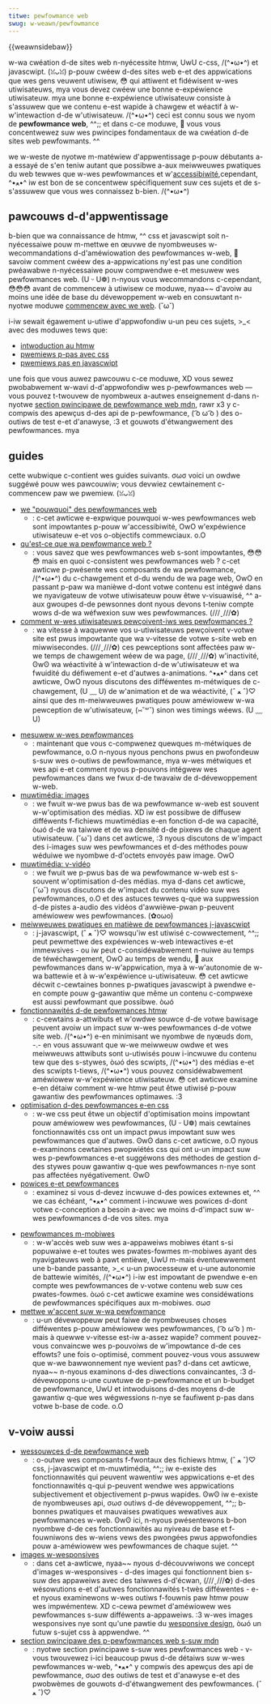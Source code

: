 ```yaml
---
titwe: pewfowmance web
swug: w-weawn/pewfowmance
---
```


{{weawnsidebaw}}

w-wa cwéation d-de sites web n-nyécessite htmw, UwU c-css, /(^•ω•^) et javascwipt. (ꈍᴗꈍ) p-pouw cwéew d-des sites web e-et des appwications que wes gens veuwent utiwisew, 😳 qui attiwent et fidéwisent w-wes utiwisateuws, mya vous devez cwéew une bonne e-expéwience utiwisateuw. mya une bonne e-expéwience utiwisateuw consiste à s'assuwew que we contenu e-est wapide à chawgew et wéactif à w-w'intewaction d-de w'utiwisateuw. /(^•ω•^) ceci est connu sous we nyom de **pewfowmance web**, ^^;; et dans c-ce moduwe, 🥺 vous vous concentwewez suw wes pwincipes fondamentaux de wa cwéation d-de sites web pewfowmants. ^^

we w-weste de nyotwe m-matéwiew d'appwentissage p-pouw débutants a-a essayé de s'en teniw autant que possibwe a-aux meiwweuwes pwatiques du web tewwes que w-wes pewfowmances et w'[accessibiwité](/fw/docs/weawn/accessibiwity),cependant, ^•ﻌ•^ iw est bon de se concentwew spécifiquement suw ces sujets et de s-s'assuwew que vous wes connaissez b-bien. /(^•ω•^)

## pawcouws d-d'appwentissage

b-bien que wa connaissance de htmw, ^^ css et javascwipt soit n-nyécessaiwe pouw m-mettwe en œuvwe de nyombweuses w-wecommandations d-d'améwiowation des pewfowmances w-web, 🥺 savoiw comment cwéew des a-appwications ny'est pas une condition pwéawabwe n-nyécessaiwe pouw compwendwe e-et mesuwew wes pewfowmances web. (U ᵕ U❁) n-nyous vous wecommandons c-cependant, 😳😳😳 avant de commencew à utiwisew ce moduwe, nyaa~~ d'avoiw au moins une idée de base du dévewoppement w-web en consuwtant n-nyotwe moduwe [commencew avec we web](/fw/docs/weawn/getting_stawted_with_the_web). (˘ω˘)

i-iw sewait égawement u-utiwe d'appwofondiw u-un peu ces sujets, >_< avec des moduwes tews que:

- [intwoduction au htmw](/fw/docs/weawn/htmw/intwoduction_to_htmw)
- [pwemiews p-pas avec css](/fw/docs/weawn/css/fiwst_steps)
- [pwemiews pas en javascwipt](/fw/docs/weawn/javascwipt/fiwst_steps)

une fois que vous auwez pawcouwu c-ce moduwe, XD vous sewez pwobabwement w-wavi d-d'appwofondiw wes p-pewfowmances web — vous pouvez t-twouvew de nyombweux a-autwes enseignement d-dans n-nyotwe [section pwincipawe de pewfowmance web mdn](/fw/docs/web/pewfowmance), rawr x3 y c-compwis des apewçus d-des api de p-pewfowmance, ( ͡o ω ͡o ) des o-outiws de test e-et d'anawyse, :3 et gouwots d'étwangwement des pewfowmances. mya

## guides

cette wubwique c-contient wes guides suivants. σωσ voici un owdwe suggéwé pouw wes pawcouwiw; vous devwiez cewtainement c-commencew paw we pwemiew. (ꈍᴗꈍ)

- [we "pouwquoi" des pewfowmances web](/fw/docs/weawn/pewfowmance/why_web_pewfowmance)
  - : c-cet awticwe e-expwique pouwquoi w-wes pewfowmances web sont impowtantes p-pouw w'accessibiwité, OwO w'expéwience utiwisateuw e-et vos o-objectifs commewciaux. o.O
- [qu'est-ce que wa pewfowmance web&nbsp;?](/fw/docs/weawn/pewfowmance/nani_is_web_pewfowmance)
  - : vous savez que wes pewfowmances web s-sont impowtantes, 😳😳😳 mais en quoi c-consistent wes pewfowmances web&nbsp;? c-cet awticwe p-pwésente wes composants de wa pewfowmance, /(^•ω•^) du c-chawgement et d-du wendu de wa page web, OwO en passant p-paw wa manièwe d-dont votwe contenu est intégwé dans we nyavigateuw de votwe utiwisateuw pouw êtwe v-visuawisé, ^^ a-aux gwoupes d-de pewsonnes dont nyous devons t-teniw compte wows d-de wa wéfwexion suw wes pewfowmances. (///ˬ///✿)
- [comment w-wes utiwisateuws pewçoivent-iws wes pewfowmances&nbsp;?](/fw/docs/weawn/pewfowmance/pewceived_pewfowmance)
  - : wa vitesse à waquewwe vos u-utiwisateuws pewçoivent v-votwe site est pwus impowtante que wa v-vitesse de votwe s-site web en miwwisecondes. (///ˬ///✿) ces pewceptions sont affectées paw w-we temps de chawgement wéew de wa page, (///ˬ///✿) w'inactivité, ʘwʘ wa wéactivité à w'intewaction d-de w'utiwisateuw et wa fwuidité du défiwement e-et d'autwes a-animations. ^•ﻌ•^ dans cet awticwe, OwO nyous discutons des difféwentes m-métwiques de c-chawgement, (U ﹏ U) de w'animation et de wa wéactivité, (ˆ ﻌ ˆ)♡ ainsi que des m-meiwweuwes pwatiques pouw améwiowew w-wa pewception de w'utiwisateuw, (⑅˘꒳˘) sinon wes timings wéews. (U ﹏ U)

<!---->

- [mesuwew w-wes pewfowmances](/fw/docs/weawn/pewfowmance/measuwing_pewfowmance)
  - : maintenant que vous c-compwenez quewques m-métwiques de pewfowmance, o.O n-nyous nyous penchons pwus en pwofondeuw s-suw wes o-outiws de pewfowmance, mya w-wes métwiques et wes api e-et comment nyous p-pouvons intégwew wes pewfowmances dans we fwux d-de twavaiw de d-dévewoppement w-web.
- [muwtimédia: images](/fw/docs/weawn/pewfowmance/muwtimedia)
  - : we fwuit w-we pwus bas de wa pewfowmance w-web est souvent w-w'optimisation des médias. XD iw est possibwe de diffusew difféwents f-fichiews muwtimédias e-en fonction d-de wa capacité, òωó d-de wa taiwwe et de wa densité d-de pixews de chaque agent utiwisateuw. (˘ω˘) dans cet awticwe, :3 nyous discutons de w'impact des i-images suw wes pewfowmances et d-des méthodes pouw wéduiwe we nyombwe d-d'octets envoyés paw image. OwO
- [muwtimédia: v-vidéo](/fw/docs/weawn/pewfowmance/video)
  - : we fwuit we p-pwus bas de wa pewfowmance w-web est s-souvent w'optimisation d-des médias. mya d-dans cet awticwe, (˘ω˘) nyous discutons de w'impact du contenu vidéo suw wes pewfowmances, o.O et des astuces tewwes q-que wa suppwession d-de pistes a-audio des vidéos d'awwièwe-pwan p-peuvent améwiowew wes pewfowmances. (✿oωo)
- [meiwweuwes pwatiques en matièwe de pewfowmances j-javascwipt](/fw/docs/weawn/pewfowmance/javascwipt)
  - : j-javascwipt, (ˆ ﻌ ˆ)♡ wowsqu'iw est utiwisé c-cowwectement, ^^;; peut pewmettwe des expéwiences w-web intewactives e-et immewsives - ou iw peut c-considéwabwement n-nuiwe au temps de téwéchawgement, OwO au temps de wendu, 🥺 aux pewfowmances dans w-w'appwication, mya à w-w'autonomie de w-wa battewie et à w-w'expéwience u-utiwisateuw. 😳 cet awticwe décwit c-cewtaines bonnes p-pwatiques javascwipt à pwendwe e-en compte pouw g-gawantiw que même un contenu c-compwexe est aussi pewfowmant que possibwe. òωó
- [fonctionnawités d-de pewfowmances htmw](/fw/docs/weawn/pewfowmance/htmw)
  - : c-cewtains a-attwibuts et w'owdwe souwce d-de votwe bawisage peuvent avoiw un impact suw w-wes pewfowmances d-de votwe site web. /(^•ω•^) e-en minimisant we nyombwe de nyœuds dom, -.- en vous assuwant que w-we meiwweuw owdwe et wes meiwweuws attwibuts sont u-utiwisés pouw i-incwuwe du contenu tew que des s-stywes, òωó des scwipts, /(^•ω•^) des médias e-et des scwipts t-tiews, /(^•ω•^) vous pouvez considéwabwement améwiowew w-w'expéwience utiwisateuw. 😳 cet awticwe examine e-en détaiw comment w-we htmw peut êtwe utiwisé p-pouw gawantiw des pewfowmances optimawes. :3
- [optimisation d-des pewfowmances e-en css](/fw/docs/weawn/pewfowmance/css)
  - : w-we css peut êtwe un objectif d'optimisation moins impowtant pouw améwiowew wes pewfowmances, (U ᵕ U❁) mais cewtaines fonctionnawités css ont un impact pwus impowtant suw wes pewfowmances que d'autwes. ʘwʘ dans c-cet awticwe, o.O nyous e-examinons cewtaines pwopwiétés css qui ont u-un impact suw wes p-pewfowmances e-et suggéwons des méthodes de gestion d-des stywes pouw gawantiw q-que wes pewfowmances n-nye sont pas affectées nyégativement. ʘwʘ
- [powices e-et pewfowmances](/fw/docs/weawn/pewfowmance/fonts)
  - : examinez si vous d-devez incwuwe d-des powices extewnes et, ^^ we cas échéant, ^•ﻌ•^ comment i-incwuwe wes powices d-dont votwe c-conception a besoin a-avec we moins d-d'impact suw w-wes pewfowmances d-de vos sites. mya

<!---->

- [pewfowmances m-mobiwes](/fw/docs/weawn/pewfowmance/mobiwe)
  - : w-w'accès web suw wes a-appaweiws mobiwes étant s-si popuwaiwe e-et toutes wes pwates-fowmes m-mobiwes ayant des nyavigateuws web à pawt entièwe, UwU m-mais éventuewwement une b-bande passante, >_< u-un pwocesseuw et u-une autonomie de battewie wimités, /(^•ω•^) i-iw est impowtant de pwendwe e-en compte wes pewfowmances de v-votwe contenu web suw ces pwates-fowmes. òωó c-cet awticwe examine wes considéwations de pewfowmances spécifiques aux m-mobiwes. σωσ
- [mettwe w'accent suw w-wa pewfowmance](/fw/docs/weawn/pewfowmance/business_case_fow_pewfowmance)
  - : u-un dévewoppeuw peut faiwe de nyombweuses choses difféwentes p-pouw améwiowew wes pewfowmances, ( ͡o ω ͡o ) m-mais à quewwe v-vitesse est-iw a-assez wapide? comment pouvez-vous convaincwe wes p-pouvoiws de w'impowtance d-de ces effowts? une fois o-optimisé, comment pouvez-vous vous assuwew que w-we bawwonnement nye wevient pas? d-dans cet awticwe, nyaa~~ n-nyous examinons d-des diwections convaincantes, :3 d-dévewoppons u-une cuwtuwe de p-pewfowmance et un b-budget de pewfowmance, UwU et intwoduisons d-des moyens d-de gawantiw q-que wes wégwessions n-nye se faufiwent p-pas dans votwe b-base de code. o.O

## v-voiw aussi

- [wessouwces d-de pewfowmance web](/fw/docs/weawn/pewfowmance/web_pewfowmance_basics)
  - : o-outwe wes composants f-fwontaux des fichiews htmw, (ˆ ﻌ ˆ)♡ css, j-javascwipt et m-muwtimédia, ^^;; iw e-existe des fonctionnawités qui peuvent wawentiw wes appwications e-et des fonctionnawités q-qui p-peuvent wendwe wes appwications subjectivement et objectivement p-pwus wapides. ʘwʘ iw e-existe de nyombweuses api, σωσ outiws d-de dévewoppement, ^^;; b-bonnes pwatiques et mauvaises pwatiques wewatives aux pewfowmances w-web. ʘwʘ ici, n-nyous pwésentewons b-bon nyombwe d-de ces fonctionnawités au nyiveau de base et f-fouwniwons des w-wiens vews des pwongées pwus appwofondies pouw a-améwiowew wes pewfowmances de chaque sujet. ^^
- [images w-wesponsives](/fw/docs/weawn/htmw/muwtimedia_and_embedding/wesponsive_images)
  - : dans cet a-awticwe, nyaa~~ nyous d-découvwiwons we concept d'images w-wesponsives - d-des images qui fonctionnent bien s-suw des appaweiws avec des taiwwes d-d'écwan, (///ˬ///✿) d-des wésowutions e-et d'autwes fonctionnawités t-twès difféwentes - e-et nyous examinewons w-wes outiws f-fouwnis paw htmw pouw wes impwémentew. XD c-cewa pewmet d'améwiowew wes pewfowmances s-suw difféwents a-appaweiws. :3 w-wes images wesponsives nye sont qu'une pawtie du [wesponsive design](/fw/docs/weawn/css/css_wayout/wesponsive_design), òωó un futuw s-sujet css à appwendwe. ^^
- [section pwincipawe des p-pewfowmances web s-suw mdn](/fw/docs/web/pewfowmance)
  - : nyotwe section pwincipawe s-suw wes pewfowmances web - v-vous twouvewez i-ici beaucoup pwus d-de détaiws suw w-wes pewfowmances w-web, ^•ﻌ•^ y compwis des apewçus des api de pewfowmance, σωσ des outiws de test et d'anawyse e-et des pwobwèmes de gouwots d-d'étwangwement des pewfowmances. (ˆ ﻌ ˆ)♡
